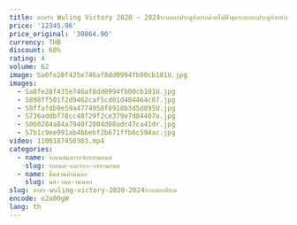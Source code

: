 ```yaml
---
title: สำหรับ Wuling Victory 2020 ~ 2024ระบบยกประตูท้ายรถด้วยไฟฟ้าชุดระบบยกประตูท้ายสำหรับท้ายรถ
price: '12345.96'
price_original: '30864.90'
currency: THB
discount: 60%
rating: 4
volume: 62
image: Sa0fe28f435e746af8dd0994fb00cb101U.jpg
images:
  - Sa0fe28f435e746af8dd0994fb00cb101U.jpg
  - S898ff501f2d9462caf5cd01d484464c87.jpg
  - S8ffafdb9e59a4774950f8918b3d5d895U.jpg
  - S736addbf78cc48f29f2ce379e7d84407o.jpg
  - S060284a84a7940f2804d08adc47ca41dr.jpg
  - S7b1c9ee991ab4bbebf2b671ffb6c594ac.jpg
video: 1100187450303.mp4
categories:
  - name: รถยนต์และรถจักรยานยนต์
    slug: รถยนต-และรถจ-กรยานยนต
  - name: ชิ้นส่วนด้านนอก
    slug: นส-วนด-านนอก
slug: สำหร-wuling-victory-2020-2024ระบบยกประต
encode: o2a0OgW
lang: th
---
```

  